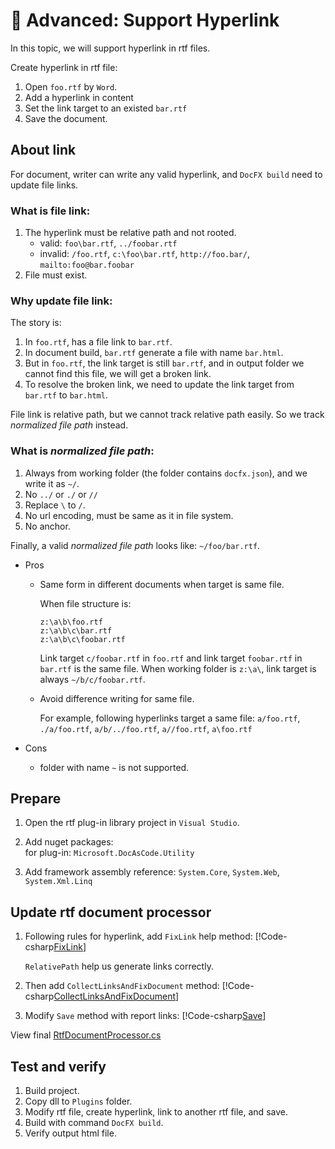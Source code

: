 ﻿🔧 Advanced: Support Hyperlink
===============================

In this topic, we will support hyperlink in rtf files.

Create hyperlink in rtf file:
1.  Open `foo.rtf` by `Word`.
2.  Add a hyperlink in content
3.  Set the link target to an existed `bar.rtf`
4.  Save the document.

About link
----------
For document, writer can write any valid hyperlink, and `DocFX build` need to update file links.

### What is file link:
1.  The hyperlink must be relative path and not rooted.
    * valid: `foo\bar.rtf`, `../foobar.rtf`
    * invalid: `/foo.rtf`, `c:\foo\bar.rtf`, `http://foo.bar/`, `mailto:foo@bar.foobar`
2.  File must exist.

### Why update file link:

The story is:
1.  In `foo.rtf`, has a file link to `bar.rtf`.
2.  In document build, `bar.rtf` generate a file with name `bar.html`.
3.  But in `foo.rtf`, the link target is still `bar.rtf`, and in output folder we cannot find this file, we will get a broken link.
4.  To resolve the broken link, we need to update the link target from `bar.rtf` to `bar.html`.

File link is relative path, but we cannot track relative path easily.
So we track *normalized file path* instead.

### What is *normalized file path*:
1.  Always from working folder (the folder contains `docfx.json`), and we write it as `~/`.
2.  No `../` or `./` or `//`
3.  Replace `\` to `/`.
4.  No url encoding, must be same as it in file system.
5.  No anchor.

Finally, a valid *normalized file path* looks like: `~/foo/bar.rtf`.

* Pros
  * Same form in different documents when target is same file.

    When file structure is:
    ```
    z:\a\b\foo.rtf
    z:\a\b\c\bar.rtf
    z:\a\b\c\foobar.rtf
    ```
    Link target `c/foobar.rtf` in `foo.rtf` and link target `foobar.rtf` in `bar.rtf` is the same file.
    When working folder is `z:\a\`, link target is always `~/b/c/foobar.rtf`.

  * Avoid difference writing for same file.

    For example, following hyperlinks target a same file: `a/foo.rtf`, `./a/foo.rtf`, `a/b/../foo.rtf`, `a//foo.rtf`, `a\foo.rtf`

* Cons
  * folder with name `~` is not supported.

Prepare
-------
1.  Open the rtf plug-in library project in `Visual Studio`.

2.  Add nuget packages:  
    for plug-in: `Microsoft.DocAsCode.Utility`

3.  Add framework assembly reference:
    `System.Core`, `System.Web`, `System.Xml.Linq`

Update rtf document processor
-----------------------------
1.  Following rules for hyperlink, add `FixLink` help method:
    [!Code-csharp[FixLink](../codesnippet/Rtf/Hyperlink/RtfDocumentProcessor.cs)]

    `RelativePath` help us generate links correctly.

2.  Then add `CollectLinksAndFixDocument` method:
    [!Code-csharp[CollectLinksAndFixDocument](../codesnippet/Rtf/Hyperlink/RtfDocumentProcessor.cs)]

3.  Modify `Save` method with report links:
    [!Code-csharp[Save](../codesnippet/Rtf/Hyperlink/RtfDocumentProcessor.cs)]

<!-- todo : `Update Reference` is preserved for next version of plugin. -->

View final [RtfDocumentProcessor.cs](../codesnippet/Rtf/Hyperlink/RtfDocumentProcessor.cs)


Test and verify
---------------
1.  Build project.
2.  Copy dll to `Plugins` folder.
3.  Modify rtf file, create hyperlink, link to another rtf file, and save.
4.  Build with command `DocFX build`.
5.  Verify output html file.